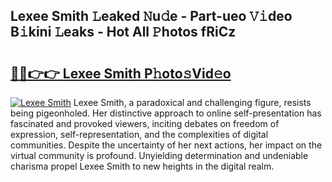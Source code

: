 ## Lexee Smith 𝙻eaked 𝙽u𝚍e - Part-ueo 𝚅𝚒deo B𝚒kini 𝙻eaks - Hot All 𝙿hotos fRiCz

# <h2><a href="http://ld396p.urlbe.top/?page=Lexee+Smith">🔗🔗👉👉 Lexee Smith P𝚑oto𝚜Vid𝚎o</a></h2>

[![Lexee Smith](https://i.imgur.com/eBuTRDB.gif)](http://ld396p.urlbe.top/?page=Lexee+Smith)
Lexee Smith, a paradoxical and challenging figure, resists being pigeonholed. Her distinctive approach to online self-presentation has fascinated and provoked viewers, inciting debates on freedom of expression, self-representation, and the complexities of digital communities. Despite the uncertainty of her next actions, her impact on the virtual community is profound. Unyielding determination and undeniable charisma propel Lexee Smith to new heights in the digital realm.

